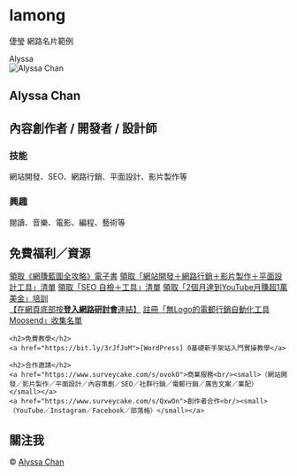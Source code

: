 # lamong
倢瑩
網路名片範例 <GitHub>
<main>
  <div class="background-text">Alyssa</div>
  <section class="intro">
    <img class="profile" src="https://hi.alyssachan.space/profile.png" alt="Alyssa Chan">
    <div class="card">
      <h1>Alyssa Chan</h1>
      <h2>內容創作者 / 開發者 / 設計師</h2>
      <div>
        <h3>技能</h3>
        <p>網站開發、SEO、網路行銷、平面設計、影片製作等</p>
      </div>
      <div>
        <h3>興趣</h3>
        <p>閱讀、音樂、電影、編程、藝術等</p>
      </div>
    </div>
  </section>

  <section class="link">
    <h2>免費福利／資源</h2>
    <a href="https://bit.ly/3fUTzgl">領取《網賺藍圖全攻略》電子書</a>
    <a href="https://bit.ly/3fV6TRX">領取「網站開發＋網路行銷＋影片製作＋平面設計工具」清單</a>
    <a href="https://bit.ly/2OCqFGD">領取「SEO 自檢＋工具」清單</a>
    <a href="https://bit.ly/2NSMIVr">領取「2個月達到YouTube月賺超1萬美金」培訓<br/>【在網頁底部按<strong>登入網路研討會</strong>連結】</a>
    <a href="https://bit.ly/39V4aUS">註冊「無Logo的電郵行銷自動化工具 Moosend」收集名單</a>

    <h2>免費教學</h2>
    <a href="https://bit.ly/3rJfJoM">[WordPress] 0基礎新手架站入門實操教學</a>

    <h2>合作邀請</h2>
    <a href="https://www.surveycake.com/s/ovokO">商業服務<br/><small>（網站開發／影片製作／平面設計／內容策劃／SEO／社群行銷／電郵行銷／廣告文案／業配）</small></a>
    <a href="https://www.surveycake.com/s/QxwOn">創作者合作<br/><small>（YouTube／Instagram／Facebook／部落格）</small></a>
  </section>

  <section class="social">
    <h2>關注我</h2>
    <a href="https://youtube.com/AlyssaChan" title="YouTube"><span class="iconify" data-icon="ph:youtube-logo" data-inline="false"></span></span></a>
    <a href="https://instagram.com/alyssachan.space" title="Instagram"><span class="iconify" data-icon="ph:instagram-logo" data-inline="false"></span></a>
    <a href="https://facebook.com/alyssachan.space" title="Facebook"><span class="iconify" data-icon="ph:facebook-logo" data-inline="false"></span></a>
    <a href="https://twitter.com/alyssachanspace/" title="Twitter"><span class="iconify" data-icon="ph:twitter-logo" data-inline="false"></span></a>
    <a href="https://linkedin.com/in/alyssachanspace/" title="LinkedIn"><span class="iconify" data-icon="ph:linkedin-logo" data-inline="false"></span></a>
  </section>
</main>

<footer>
  <p>&copy; <a href="https://alyssachan.space/">Alyssa Chan</a></p>
</footer>
